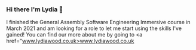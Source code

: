 ### Hi there I'm Lydia 👋

I finished the General Assembly Software Engineering Immersive course in March 2021 and am looking for a role to let me start using the skills I've gained! You can find our more about me by going to <a href="www.lydiawood.co.uk>www.lydiawood.co.uk</a>

<!--
**lydiarrrw/lydiarrrw** is a ✨ _special_ ✨ repository because its `README.md` (this file) appears on your GitHub profile.

Here are some ideas to get you started:

- 🔭 I’m currently working on ...
- 🌱 I’m currently learning ...
- 👯 I’m looking to collaborate on ...
- 🤔 I’m looking for help with ...
- 💬 Ask me about ...
- 📫 How to reach me: ...
- 😄 Pronouns: ...
- ⚡ Fun fact: ...
-->
